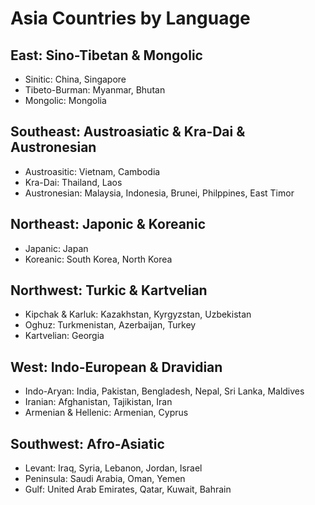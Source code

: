 # Asia Countries by Language
## East: Sino-Tibetan & Mongolic
* Sinitic: China, Singapore
* Tibeto-Burman: Myanmar, Bhutan
* Mongolic: Mongolia

## Southeast: Austroasiatic & Kra-Dai & Austronesian
* Austroasitic: Vietnam, Cambodia
* Kra-Dai: Thailand, Laos
* Austronesian: Malaysia, Indonesia, Brunei, Philppines, East Timor

## Northeast: Japonic & Koreanic

* Japanic: Japan
* Koreanic: South Korea, North Korea

## Northwest: Turkic & Kartvelian

* Kipchak & Karluk: Kazakhstan, Kyrgyzstan, Uzbekistan
* Oghuz: Turkmenistan, Azerbaijan, Turkey
* Kartvelian: Georgia

## West: Indo-European & Dravidian

* Indo-Aryan: India, Pakistan, Bengladesh, Nepal, Sri Lanka, Maldives
* Iranian: Afghanistan, Tajikistan, Iran
* Armenian & Hellenic: Armenian, Cyprus

## Southwest: Afro-Asiatic

* Levant: Iraq, Syria, Lebanon, Jordan, Israel
* Peninsula: Saudi Arabia, Oman, Yemen
* Gulf: United Arab Emirates, Qatar, Kuwait, Bahrain


